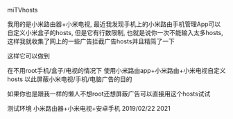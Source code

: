 miTVhosts

我用的是小米路由器+小米电视, 最近我发现手机上的小米路由手机管理App可以自定义小米盒子的hosts, 但是它有行数限制, 也就是说你一次不能输入太多hosts, 这样我就收集了网上的一些广告拦截广告hosts并且精简了一下

这样它可以做到

  在不用root手机/盒子/电视的情况下
  使用小米路由app+小米路由+小米电视自定义hosts
  以此屏蔽小米电视/手机/电脑广告的目的

如果你也是跟我一样的懒人不想root还想屏蔽广告可以直接用这个hosts试试

测试环境
小米路由器+小米电视+安卓手机
2019/02/22
2021
